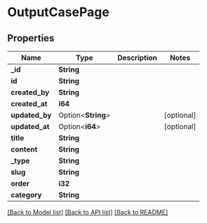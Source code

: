 # OutputCasePage

## Properties

Name | Type | Description | Notes
------------ | ------------- | ------------- | -------------
**_id** | **String** |  | 
**id** | **String** |  | 
**created_by** | **String** |  | 
**created_at** | **i64** |  | 
**updated_by** | Option<**String**> |  | [optional]
**updated_at** | Option<**i64**> |  | [optional]
**title** | **String** |  | 
**content** | **String** |  | 
**_type** | **String** |  | 
**slug** | **String** |  | 
**order** | **i32** |  | 
**category** | **String** |  | 

[[Back to Model list]](../README.md#documentation-for-models) [[Back to API list]](../README.md#documentation-for-api-endpoints) [[Back to README]](../README.md)


